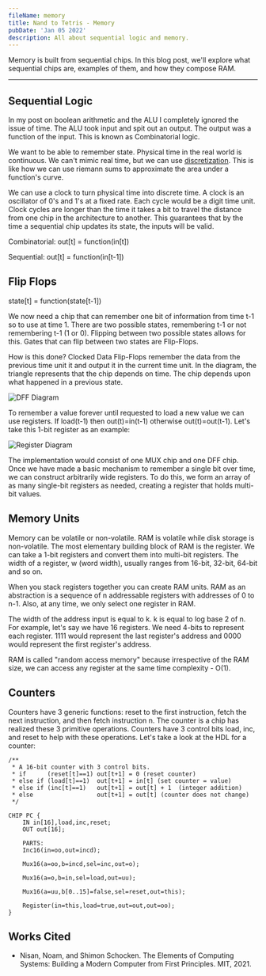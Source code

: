 ```yaml
---
fileName: memory
title: Nand to Tetris - Memory
pubDate: 'Jan 05 2022'
description: All about sequential logic and memory.
---
```


Memory is built from sequential chips. In this blog post, we'll explore what sequential chips are, examples of them, and how they compose RAM.

---

## Sequential Logic

In my post on boolean arithmetic and the ALU I completely ignored the issue of time. The ALU took input and spit out an output. The output was a function of the input. This is known as Combinatorial logic.

We want to be able to remember state. Physical time in the real world is continuous. We can't mimic real time, but we can use [discretization](https://en.wikipedia.org/wiki/Discretization). This is like how we can use riemann sums to approximate the area under a function's curve.

We can use a clock to turn physical time into discrete time. A clock is an oscillator of 0's and 1's at a fixed rate. Each cycle would be a digit time unit. Clock cycles are longer than the time it takes a bit to travel the distance from one chip in the architecture to another. This guarantees that by the time a sequential chip updates its state, the inputs will be valid.

Combinatorial: out[t] = function(in[t])

Sequential: out[t] = function(in[t-1])

## Flip Flops

state[t] = function(state[t-1])

We now need a chip that can remember one bit of information from time t-1 so to use at time 1. There are two possible states, remembering t-1 or not remembering t-1 (1 or 0). Flipping between two possible states allows for this. Gates that can flip between two states are Flip-Flops.

How is this done? Clocked Data Flip-Flops remember the data from the previous time unit it and output it in the current time unit. In the diagram, the triangle represents that the chip depends on time. The chip depends upon what happened in a previous state.

![DFF Diagram](/nand-tetris/dff.png)

To remember a value forever until requested to load a new value we can use registers. If load(t-1) then out(t)=in(t-1) otherwise out(t)=out(t-1). Let's take this 1-bit register as an example:

![Register Diagram](/nand-tetris/register.png)

The implementation would consist of one MUX chip and one DFF chip. Once we have made a basic mechanism to remember a single bit over time, we can construct arbitrarily wide registers. To do this, we form an array of as many single-bit registers as needed, creating a register that holds multi-bit values.

## Memory Units

Memory can be volatile or non-volatile. RAM is volatile while disk storage is non-volatile. The most elementary building block of RAM is the register. We can take a 1-bit registers and convert them into multi-bit registers. The width of a register, w (word width), usually ranges from 16-bit, 32-bit, 64-bit and so on.

When you stack registers together you can create RAM units. RAM as an abstraction is a sequence of n addressable registers with addresses of 0 to n-1. Also, at any time, we only select one register in RAM.

The width of the address input is equal to k. k is equal to log base 2 of n. For example, let's say we have 16 registers. We need 4-bits to represent each register. 1111 would represent the last register's address and 0000 would represent the first register's address.

RAM is called "random access memory" because irrespective of the RAM size, we can access any register at the same time complexity - O(1).

## Counters

Counters have 3 generic functions: reset to the first instruction, fetch the next instruction, and then fetch instruction n. The counter is a chip has realized these 3 primitive operations. Counters have 3 control bits load, inc, and reset to help with these operations. Let's take a look at the HDL for a counter:

```
/**
 * A 16-bit counter with 3 control bits.
 * if      (reset[t]==1) out[t+1] = 0 (reset counter)
 * else if (load[t]==1)  out[t+1] = in[t] (set counter = value)
 * else if (inc[t]==1)   out[t+1] = out[t] + 1  (integer addition)
 * else                  out[t+1] = out[t] (counter does not change)
 */

CHIP PC {
    IN in[16],load,inc,reset;
    OUT out[16];

    PARTS:
	Inc16(in=oo,out=incd);

	Mux16(a=oo,b=incd,sel=inc,out=o);

	Mux16(a=o,b=in,sel=load,out=uu);

	Mux16(a=uu,b[0..15]=false,sel=reset,out=this);

	Register(in=this,load=true,out=out,out=oo);
}
```

## Works Cited

- Nisan, Noam, and Shimon Schocken. The Elements of Computing Systems: Building a Modern Computer from First Principles. MIT, 2021.
